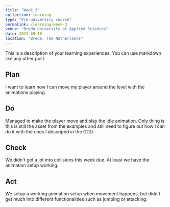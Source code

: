 ```yaml
---
title: "Week 3"
collection: learning
type: "Pre-university course"
permalink: /learning/week-3
venue: "Breda University of Applied Sciences"
date: 2023-09-18
location: "Breda, The Netherlands"
---
```


This is a description of your learning experiences. You can use markdown like any other post.

## Plan

<!---
NOTE: Fill this section in at the beginning of the week!

What do you plan to do this week? What new knowledge do you want to acquire? Do you want to follow any of the learning units for the course? Do you want to work on the assignment for the course? How much time do you estimate you will spend on these tasks?
-->
I want to learn how I can move my player around the level with the animations playing.  
## Do

<!---
NOTE: Fill this in during the week.

What were you actually able to accomplish? Was it more or less than what you planned? Was the amount of time you thought you would spend on it accurate? If not, what took longer than you thought it would?

Provide as much context as possible. Use code snippets or take screenshots of what you were able to accomplish. Please provide references to any additional sources of information that helped you.
-->
Managed to make the player move and play the idle animation. Only thing is this is still the asset from the examples and still need to figure out how I can do it with the ones I descriped in the GDD. 
## Check

<!--- 
Note: Fill this in at the end of the week.

What went well? What didn't go so well? What was the most important thing you learned this week?

Did you receive any feedback from the lecturer or your peers? If so, what was that feedback? Were you able to incorporate that feedback?

Did you give anyone else feedback? Who did you give feedback to? How did they respond to your feedback?

NOTE: Any source of feedback is feedback!
-->
We didn't get a lot into collisions this week due. At least we have the animation setup working.
## Act

<!---
Note: Fill this in at the end of the week.

What action points can you identify from this week? What would you like to improve? What would you like to continue to strengthen?

If your planned time estimates were not accurate, what would you do to improve them?
-->
We setup a working animation setup when movement happens, but didn't get much into different functionalities such as jumping or attacking.  